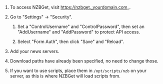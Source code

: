 1. To access NZBGet, visit https://nzbget._yourdomain.com_.

1. Go to "Settings" -> "Security". 
    1. Set a "ControlUsername" and "ControlPassword", then set an "AddUsername" and "AddPassword" to protect API access. 

    1. Select "Form Auth", then click "Save" and "Reload".
1. Add your news servers.
1. Download paths have already been specified, no need to change those.
1. If you want to use scripts, place them in `/opt/scripts/nzb` on your server, as this is where NZBGet will load scripts from.